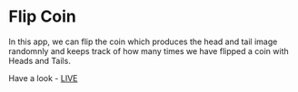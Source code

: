 # Flip Coin

In this app, we can flip the coin which produces the head and tail image randomnly and keeps track of how many times we have flipped a coin with Heads and Tails.

Have a look - [LIVE](https://master--relaxed-nougat-1596d9.netlify.app/)

